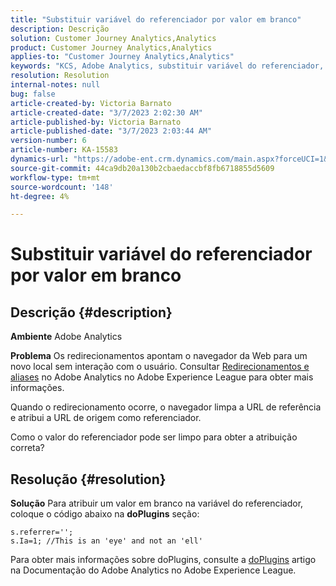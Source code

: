 ```yaml
---
title: "Substituir variável do referenciador por valor em branco"
description: Descrição
solution: Customer Journey Analytics,Analytics
product: Customer Journey Analytics,Analytics
applies-to: "Customer Journey Analytics,Analytics"
keywords: "KCS, Adobe Analytics, substituir variável do referenciador, valor em branco"
resolution: Resolution
internal-notes: null
bug: false
article-created-by: Victoria Barnato
article-created-date: "3/7/2023 2:02:30 AM"
article-published-by: Victoria Barnato
article-published-date: "3/7/2023 2:03:44 AM"
version-number: 6
article-number: KA-15583
dynamics-url: "https://adobe-ent.crm.dynamics.com/main.aspx?forceUCI=1&pagetype=entityrecord&etn=knowledgearticle&id=0060c81c-8cbc-ed11-83ff-6045bd006b3d"
source-git-commit: 44ca9db20a130b2cbaedaccbf8fb6718855d5609
workflow-type: tm+mt
source-wordcount: '148'
ht-degree: 4%

---
```


# Substituir variável do referenciador por valor em branco

## Descrição {#description}


<b>Ambiente</b>
Adobe Analytics

<b>Problema</b>
Os redirecionamentos apontam o navegador da Web para um novo local sem interação com o usuário. Consultar [Redirecionamentos e aliases](https://experienceleague.adobe.com/docs/analytics/technotes/redirects.html) no Adobe Analytics no Adobe Experience League para obter mais informações.

Quando o redirecionamento ocorre, o navegador limpa a URL de referência e atribui a URL de origem como referenciador.

Como o valor do referenciador pode ser limpo para obter a atribuição correta?


## Resolução {#resolution}


<b>Solução</b>
Para atribuir um valor em branco na variável do referenciador, coloque o código abaixo na <b>doPlugins</b> seção:


```
s.referrer='';
s.Ia=1; //This is an 'eye' and not an 'ell'
```


Para obter mais informações sobre doPlugins, consulte a [doPlugins](https://experienceleague.adobe.com/docs/analytics/implementation/vars/functions/doplugins.html "Clique para seguir o link: https://docs.adobe.com/content/help/en/analytics/implementation/vars/functions/doplugins.html") artigo na Documentação do Adobe Analytics no Adobe Experience League.


